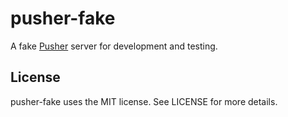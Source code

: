 # pusher-fake

A fake [Pusher](http://pusher.com) server for development and testing.

## License

pusher-fake uses the MIT license. See LICENSE for more details.
